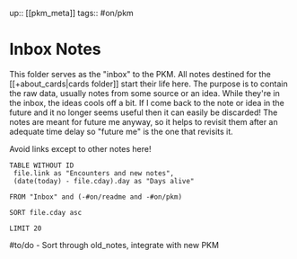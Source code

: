 up:: [[pkm_meta]]
tags:: #on/pkm 

# Inbox Notes
This folder serves as the "inbox" to the PKM. All notes destined for the [[+about_cards|cards folder]] start their life here.
The purpose is to contain the raw data, usually notes from some source or an idea. 
While they're in the inbox, the ideas cools off a bit. 
If I come back to the note or idea in the future and it no longer seems useful then it can easily be discarded!
The notes are meant for future me anyway, so it helps to revisit them after an adequate time delay so "future me" is the one that revisits it.

Avoid links except to other notes here!

``` dataview
TABLE WITHOUT ID
 file.link as "Encounters and new notes",
 (date(today) - file.cday).day as "Days alive"

FROM "Inbox" and (-#on/readme and -#on/pkm)

SORT file.cday asc

LIMIT 20
```

#to/do - Sort through old_notes, integrate with new PKM